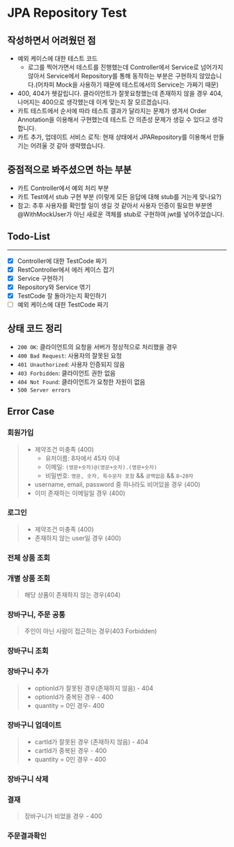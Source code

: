 # JPA Repository Test

## 작성하면서 어려웠던 점
- 예외 케이스에 대한 테스트 코드
    - 로그를 찍어가면서 테스트를 진행했는데 Controller에서 Service로 넘어가지 않아서 Service에서 Repository를 통해 동작하는 부분은 구현하지 않았습니다.(어차피 Mock을 사용하기 때문에 테스트에서의 Service는 가짜기 때문)
- 400, 404가 헷갈립니다. 클라이언트가 잘못요청했는데 존재하지 않을 경우 404, 나머지는 400으로 생각했는데 이게 맞는지 잘 모르겠습니다.
- 카트 테스트에서 순서에 따라 테스트 결과가 달라지는 문제가 생겨서 Order Annotation을 이용해서 구현했는데 테스트 간 의존성 문제가 생길 수 있다고 생각합니다.
- 카트 추가, 업데이트 서비스 로직: 현재 상태에서 JPARepository를 이용해서 만들기는 어려울 것 같아 생략했습니다.

## 중점적으로 봐주셨으면 하는 부분
- 카트 Controller에서 예외 처리 부분
- 카트 Test에서 stub 구현 부분 (이렇게 모든 응답에 대해 stub를 거는게 맞나요?)
- 참고: 추후 사용자를 확인할 일이 생길 것 같아서 사용자 인증이 필요한 부분엔 @WithMockUser가 아닌 새로운 객체를 stub로 구현하여 jwt를 넣어주었습니다.

## Todo-List

---
- [x] Controller에 대한 TestCode 짜기
- [x] RestController에서 에러 케이스 잡기
- [x] Service 구현하기
- [x] Repository와 Service 엮기
- [x] TestCode 잘 돌아가는지 확인하기
- [ ] 예외 케이스에 대한 TestCode 짜기

## 상태 코드 정리
- `200 OK`: 클라이언트의 요청을 서버가 정상적으로 처리했을 경우
- `400 Bad Request`: 사용자의 잘못된 요청
- `401 Unauthorized`: 사용자 인증되지 않음
- `403 Forbidden`: 클라이언트 권한 없음
- `404 Not Found`: 클라이언트가 요청한 자원이 없음
- `500 Server errors`


## Error Case

### 회원가입
> - 제약조건 미충족 (400)
>    - 유저이름: 8자에서 45자 이내
>    - 이메일: `(영문+숫자)@(영문+숫자).(영문+숫자)`
>    - 비밀번호: `영문, 숫자, 특수문자 포함` && `공백없음` && `8~20자`
> - username, email, password 중 하나라도 비어있을 경우 (400)
> - 이미 존재하는 이메일일 경우 (400)

### 로그인
> - 제약조건 미충족 (400)
> - 존재하지 않는 user일 경우 (400)

### 전체 상품 조회
### 개별 상품 조회
> 해당 상품이 존재하지 않는 경우(404)

### 장바구니, 주문 공통
> 주인이 아닌 사람이 접근하는 경우(403 Forbidden)

### 장바구니 조회
### 장바구니 추가
> - optionId가 잘못된 경우(존재하지 않음) - 404
> - optionId가 중복된 경우 - 400
> - quantity = 0인 경우- 400
### 장바구니 업데이트
> - cartId가 잘못된 경우 (존재하지 않음) - 404
> - cartId가 중복된 경우 - 400
> - quantity = 0인 경우 - 400
### 장바구니 삭제

### 결재
> 장바구니가 비었을 경우 - 400
### 주문결과확인
